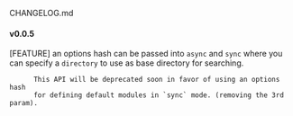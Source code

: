 CHANGELOG.md

#### v0.0.5
[FEATURE] an options hash can be passed into `async` and `sync` where you can 
          specify a `directory` to use as base directory for searching.

          This API will be deprecated soon in favor of using an options hash 
          for defining default modules in `sync` mode. (removing the 3rd param).
          
